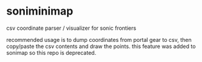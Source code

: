 # soniminimap
csv coordinate parser / visualizer for sonic frontiers

recommended usage is to dump coordinates from portal gear to csv, then copy/paste the csv contents and draw the points. this feature was added to sonimap so this repo is deprecated.
